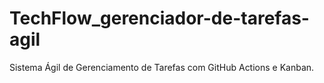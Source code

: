 # TechFlow_gerenciador-de-tarefas-agil
Sistema Ágil de Gerenciamento de Tarefas com GitHub Actions e Kanban.
